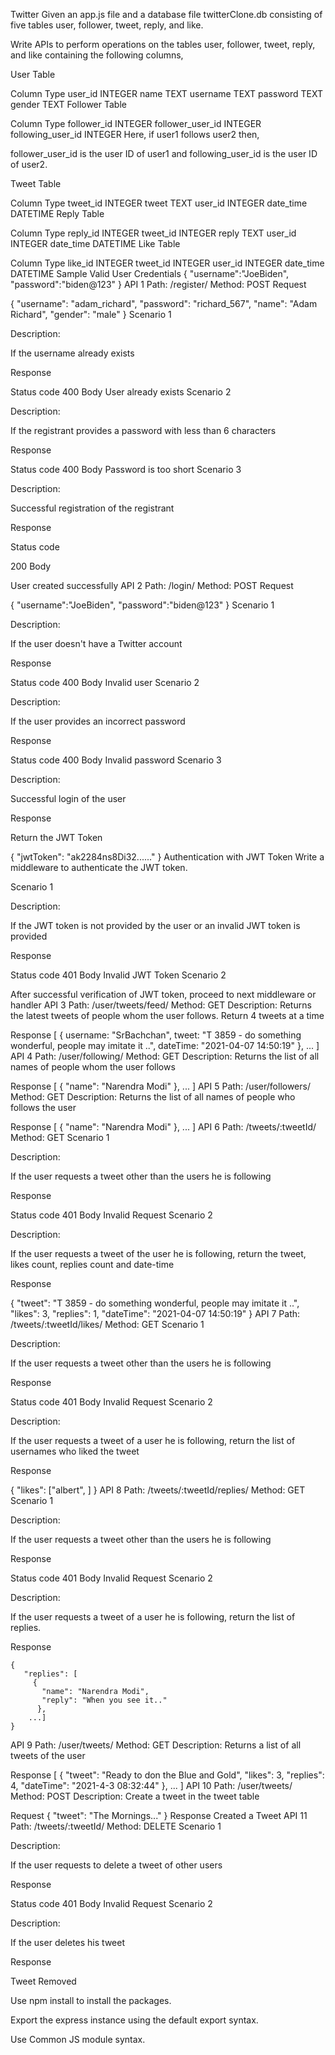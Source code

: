 Twitter
Given an app.js file and a database file twitterClone.db consisting of five tables user, follower, tweet, reply, and like.

Write APIs to perform operations on the tables user, follower, tweet, reply, and like containing the following columns,

User Table

Column	Type
user_id	INTEGER
name	TEXT
username	TEXT
password	TEXT
gender	TEXT
Follower Table

Column	Type
follower_id	INTEGER
follower_user_id	INTEGER
following_user_id	INTEGER
Here, if user1 follows user2 then,

follower_user_id is the user ID of user1 and following_user_id is the user ID of user2.

Tweet Table

Column	Type
tweet_id	INTEGER
tweet	TEXT
user_id	INTEGER
date_time	DATETIME
Reply Table

Column	Type
reply_id	INTEGER
tweet_id	INTEGER
reply	TEXT
user_id	INTEGER
date_time	DATETIME
Like Table

Column	Type
like_id	INTEGER
tweet_id	INTEGER
user_id	INTEGER
date_time	DATETIME
Sample Valid User Credentials
{
  "username":"JoeBiden",
  "password":"biden@123"
}
API 1
Path: /register/
Method: POST
Request

{
  "username": "adam_richard",
  "password": "richard_567",
  "name": "Adam Richard",
  "gender": "male"
}
Scenario 1

Description:

If the username already exists

Response

Status code
400
Body
User already exists
Scenario 2

Description:

If the registrant provides a password with less than 6 characters

Response

Status code
400
Body
Password is too short
Scenario 3

Description:

Successful registration of the registrant

Response

Status code

200
Body

User created successfully
API 2
Path: /login/
Method: POST
Request

{
  "username":"JoeBiden",
  "password":"biden@123"
}
Scenario 1

Description:

If the user doesn't have a Twitter account

Response

Status code
400
Body
Invalid user
Scenario 2

Description:

If the user provides an incorrect password

Response

Status code
400
Body
Invalid password
Scenario 3

Description:

Successful login of the user

Response

Return the JWT Token

{
  "jwtToken": "ak2284ns8Di32......"
}
Authentication with JWT Token
Write a middleware to authenticate the JWT token.

Scenario 1

Description:

If the JWT token is not provided by the user or an invalid JWT token is provided

Response

Status code
401
Body
Invalid JWT Token
Scenario 2

After successful verification of JWT token, proceed to next middleware or handler
API 3
Path: /user/tweets/feed/
Method: GET
Description:
Returns the latest tweets of people whom the user follows. Return 4 tweets at a time

Response
 [
   {
      username: "SrBachchan",
      tweet: "T 3859 - do something wonderful, people may imitate it ..",
      dateTime: "2021-04-07 14:50:19"
   },
   ...
 ]
API 4
Path: /user/following/
Method: GET
Description:
Returns the list of all names of people whom the user follows

Response
[
  {
    "name": "Narendra Modi"
  },
  ...
]
API 5
Path: /user/followers/
Method: GET
Description:
Returns the list of all names of people who follows the user

Response
[
  {
    "name": "Narendra Modi"
  },
  ...
]
API 6
Path: /tweets/:tweetId/
Method: GET
Scenario 1

Description:

If the user requests a tweet other than the users he is following

Response

Status code
401
Body
Invalid Request
Scenario 2

Description:

If the user requests a tweet of the user he is following, return the tweet, likes count, replies count and date-time

Response

{
   "tweet": "T 3859 - do something wonderful, people may imitate it ..",
   "likes": 3,
   "replies": 1,
   "dateTime": "2021-04-07 14:50:19"
}
API 7
Path: /tweets/:tweetId/likes/
Method: GET
Scenario 1

Description:

If the user requests a tweet other than the users he is following

Response

Status code
401
Body
Invalid Request
Scenario 2

Description:

If the user requests a tweet of a user he is following, return the list of usernames who liked the tweet

Response

{
   "likes": ["albert", ]
}
API 8
Path: /tweets/:tweetId/replies/
Method: GET
Scenario 1

Description:

If the user requests a tweet other than the users he is following

Response

Status code
401
Body
Invalid Request
Scenario 2

Description:

If the user requests a tweet of a user he is following, return the list of replies.

Response

```
{
   "replies": [
     {
       "name": "Narendra Modi",
       "reply": "When you see it.."
      },
    ...]
}
```
API 9
Path: /user/tweets/
Method: GET
Description:
Returns a list of all tweets of the user

Response
[
  {
    "tweet": "Ready to don the Blue and Gold",
    "likes": 3,
    "replies": 4,
    "dateTime": "2021-4-3 08:32:44"
  },
  ...
]
API 10
Path: /user/tweets/
Method: POST
Description:
Create a tweet in the tweet table

Request
{
   "tweet": "The Mornings..."
}
Response
Created a Tweet
API 11
Path: /tweets/:tweetId/
Method: DELETE
Scenario 1

Description:

If the user requests to delete a tweet of other users

Response

Status code
401
Body
Invalid Request
Scenario 2

Description:

If the user deletes his tweet

Response

Tweet Removed

Use npm install to install the packages.

Export the express instance using the default export syntax.

Use Common JS module syntax.
